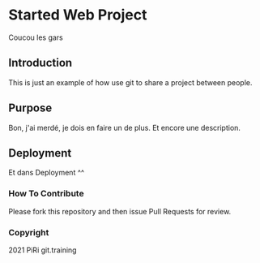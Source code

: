 # Started Web Project

Coucou les gars

## Introduction

This is just an example of how use git to share a project between people.

## Purpose

Bon, j'ai merdé, je dois en faire un de plus.
Et encore une description.

## Deployment

Et dans Deployment ^^

### How To Contribute

Please fork this repository and then issue Pull Requests for review.

### Copyright

2021 PiRi git.training

